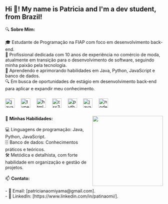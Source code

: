 <h2 align="left">Hi 👋! My name is Patricia and I'm a dev student, from Brazil!</h2>

<p align="left">🔍 <b>Sobre Mim:</b><br><br>🎓 Estudante de Programação na FIAP com foco em desenvolvimento back-end.<br>🔄 Profissional dedicada com 10 anos de experiência no comércio de moda, atualmente em transição para o desenvolvimento de software, seguindo minha paixão pela tecnologia.<br>🌱 Aprendendo e aprimorando habilidades em Java, Python, JavaScript e banco de dados.<br>🔍 Em busca de oportunidades de estágio em desenvolvimento back-end para aplicar e expandir meu conhecimento.</p>

###

<div align="left">
  <img src="https://cdn.jsdelivr.net/gh/devicons/devicon/icons/javascript/javascript-original.svg" height="30" alt="javascript logo"  />
  <img width="12" />
  <img src="https://cdn.jsdelivr.net/gh/devicons/devicon/icons/typescript/typescript-original.svg" height="30" alt="typescript logo"  />
  <img width="12" />
  <img src="https://cdn.jsdelivr.net/gh/devicons/devicon/icons/html5/html5-original.svg" height="30" alt="html5 logo"  />
  <img width="12" />
  <img src="https://cdn.jsdelivr.net/gh/devicons/devicon/icons/css3/css3-original.svg" height="30" alt="css3 logo"  />
  <img width="12" />
  <img src="https://cdn.jsdelivr.net/gh/devicons/devicon/icons/python/python-original.svg" height="30" alt="python logo"  />
  <img width="12" />
  <img src="https://cdn.jsdelivr.net/gh/devicons/devicon/icons/java/java-original.svg" height="30" alt="java logo"  />
  <img width="12" />
  <img src="https://cdn.jsdelivr.net/gh/devicons/devicon/icons/nodejs/nodejs-original.svg" height="30" alt="nodejs logo"  />
</div>

###

<img align="right" height="225" src="https://i.postimg.cc/wMFgHTPf/Whats-App-Image-2024-02-04-at-21-50-34.jpg"/>

###

<p align="left">🚀 <b>Minhas Habilidades:</b><br><br>💻 Linguagens de programação: Java, Python, JavaScript.<br>🗄️ Banco de dados: Conhecimentos práticos e teóricos.<br>🛠️ Metódica e detalhista, com forte habilidade em organização e gestão de projetos.<br><br>📫 <b>Contato:</b><br><br>- 📧 Email: [patricianaomiyama@gmail.com].<br>- 🔗 LinkedIn: [https://www.linkedin.com/in/patinaomi/].</p>

###
